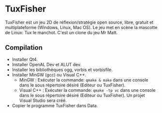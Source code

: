 # TuxFisher
 TuxFisher est un jeu 2D de réflexion/stratégie open source, libre, gratuit et multiplateforme (Windows, Linux, Mac OS). Le jeu met en scène la mascotte de Linux: Tux le manchot. C'est un clone du jeu Mr Matt. 

## Compilation 

* Installer Qt4.
* Installer OpenAL Dev et ALUT dev.
* Installer les bibliothèques ogg, vorbis et vorbisfile.
* Installer MinGW (gcc) ou Visual C++.
  * MinGW : Exécuter la commande: `qmake & make` dans une console dans le sous répertoire désiré (Editeur ou TuxFisher).
  * Visual C++ : Exécuter la commande: `qmake -tp vc` dans une console dans le sous répertoire désiré (Editeur ou TuxFisher). Un projet Visual Studio sera créé.
* Copier le programme TuxFisher dans Data.

